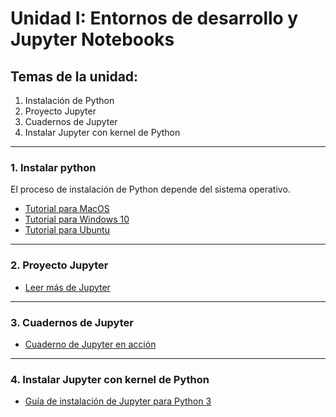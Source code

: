 # Unidad I: Entornos de desarrollo y Jupyter Notebooks

## Temas de la unidad:
1. Instalación de Python
2. Proyecto Jupyter
3. Cuadernos de Jupyter
4. Instalar Jupyter con kernel de Python

---

### 1. Instalar python
El proceso de instalación de Python depende del sistema operativo.

- [Tutorial para MacOS](https://wsvincent.com/install-python3-mac/)
- [Tutorial para Windows 10](https://www.howtogeek.com/197947/how-to-install-python-on-windows/)
- [Tutorial para Ubuntu](https://vitux.com/install-python3-on-ubuntu-and-set-up-a-virtual-programming-environment/)

---

### 2. Proyecto Jupyter
- [Leer más de Jupyter](https://jupyter.org/)

---

### 3. Cuadernos de Jupyter
- [Cuaderno de Jupyter en acción](Primer_notebook.ipynb)

---

### 4. Instalar Jupyter con kernel de Python
- [Guía de instalación de Jupyter para Python 3](https://jupyter.org/install)

